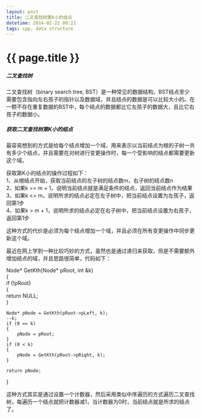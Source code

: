 ```yaml
---
layout: post
title: 二叉查找树第K小的结点
datetime: 2014-02-22 00:21
tags: cpp, data structure
---
```

   
{{ page.title }}
================

<h5>二叉查找树</h5>

二叉查找树（binary search tree, BST）是一种常见的数据结构，BST结点至少需要包含指向左右孩子的指针以及数据域，并且结点的数据是可以比较大小的。在一颗不存在重复数据的BST中，每个结点的数据都比它左孩子的数据大，且比它右孩子的数据小。   


<h5>获取二叉查找树第K小的结点</h5>

最容易想到的方式是给每个结点增加一个域，用来表示以当前结点为根的子树一共有多少个结点，并且需要在对树进行变更操作时，每一个受影响的结点都需要更新这个域。   

获取第K小的结点的操作过程如下：   
1、从根结点开始，获取当前结点的左子树的结点数m，右子树的结点数n   
2、如果k == m + 1，说明当前结点就是满足条件的结点，返回当前结点作为结果   
3、如果k <= m，说明所求的结点必定在左子树中，把当前结点设置为左孩子，返回第1步   
4、如果k > m + 1，说明所求的结点必定在右子树中，把当前结点设置为右孩子，返回第1步   

这种方式的代价是必须为每个结点增加一个域，并且必须在所有变更操作中同步更新这个域。   

最近在网上学到一种比较巧妙的方式，虽然也是通过递归来获取，但是不需要额外增加结点的域，并且思路很简单，代码如下：   

Node* GetKth(Node* pRoot, int &k)   
{   
	if (!pRoot)   
	{   
		return NULL;   
	}   

	Node* pNode = GetKth(pRoot->pLeft, k);   
	--k;   
	if (0 == k)   
	{
		pNode = pRoot;   
	}   
	if (0 < k)   
	{
		pNode = GetKth(pRoot->pRight, k);   
	}   

	return pNode;   
}   

这种方式其实是通过设置一个计数器，然后采用类似中序遍历的方式遍历二叉查找树，每遍历一个结点就把计数器减1，当计数器为0时，当前结点就是所求的结点了。
